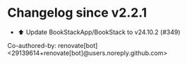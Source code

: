 # Changelog since v2.2.1
- ⬆️ Update BookStackApp/BookStack to v24.10.2 (#349)

Co-authored-by: renovate[bot] <29139614+renovate[bot]@users.noreply.github.com> 
